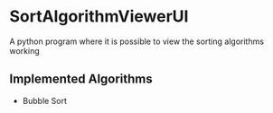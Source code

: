 # SortAlgorithmViewerUI
A python program where it is possible to view the sorting algorithms working

## Implemented Algorithms
 - Bubble Sort
